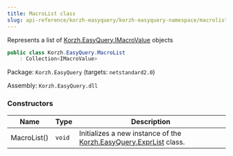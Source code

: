 ```yaml
---
title: MacroList class
slug: api-reference/korzh-easyquery/korzh-easyquery-namespace/macrolist-class
---
```



Represents a list of [Korzh.EasyQuery.IMacroValue](/api-reference/korzh-easyquery/korzh-easyquery-namespace/imacrovalue-interface) objects
```csharp
public class Korzh.EasyQuery.MacroList
    : Collection<IMacroValue>

```
Package: `Korzh.EasyQuery` (targets: `netstandard2.0`)

Assembly: `Korzh.EasyQuery.dll`

### Constructors

| Name | Type | Description | 
| --- | --- | --- | 
| MacroList() | `void` | Initializes a new instance of the [Korzh.EasyQuery.ExprList](/api-reference/korzh-easyquery/korzh-easyquery-namespace/exprlist-class) class. |